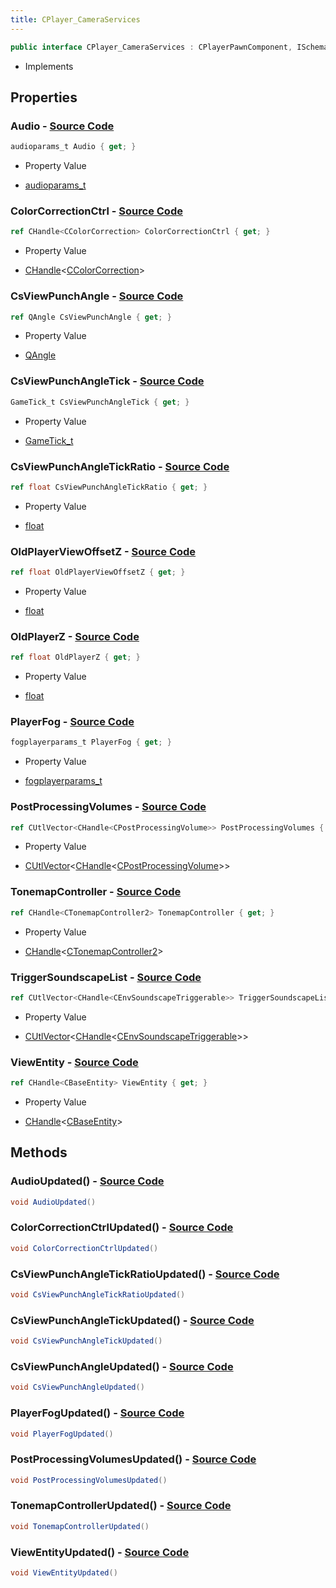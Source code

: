 ```yaml
---
title: CPlayer_CameraServices
---
```


```csharp
public interface CPlayer_CameraServices : CPlayerPawnComponent, ISchemaClass<CPlayerPawnComponent>, ISchemaClass<CPlayer_CameraServices>, ISchemaField, ISchemaClass, INativeHandle
```

- Implements

## Properties

### **Audio** - [Source Code](https://github.com/swiftly-solution/swiftlys2/blob/main/managed/src/SwiftlyS2.Generated/Schemas/Interfaces/CPlayer_CameraServices.cs#L30)

```csharp
audioparams_t Audio { get; }
```

- Property Value

- [audioparams_t](/docs/api/shared/schemadefinitions/audioparams_t)

### **ColorCorrectionCtrl** - [Source Code](https://github.com/swiftly-solution/swiftlys2/blob/main/managed/src/SwiftlyS2.Generated/Schemas/Interfaces/CPlayer_CameraServices.cs#L24)

```csharp
ref CHandle<CColorCorrection> ColorCorrectionCtrl { get; }
```

- Property Value

- [CHandle](/docs/api/shared/natives/chandle-1)<[CColorCorrection](/docs/api/shared/schemadefinitions/ccolorcorrection)>

### **CsViewPunchAngle** - [Source Code](https://github.com/swiftly-solution/swiftlys2/blob/main/managed/src/SwiftlyS2.Generated/Schemas/Interfaces/CPlayer_CameraServices.cs#L16)

```csharp
ref QAngle CsViewPunchAngle { get; }
```

- Property Value

- [QAngle](/docs/api/shared/natives/qangle)

### **CsViewPunchAngleTick** - [Source Code](https://github.com/swiftly-solution/swiftlys2/blob/main/managed/src/SwiftlyS2.Generated/Schemas/Interfaces/CPlayer_CameraServices.cs#L18)

```csharp
GameTick_t CsViewPunchAngleTick { get; }
```

- Property Value

- [GameTick_t](/docs/api/shared/schemadefinitions/gametick_t)

### **CsViewPunchAngleTickRatio** - [Source Code](https://github.com/swiftly-solution/swiftlys2/blob/main/managed/src/SwiftlyS2.Generated/Schemas/Interfaces/CPlayer_CameraServices.cs#L20)

```csharp
ref float CsViewPunchAngleTickRatio { get; }
```

- Property Value

- [float](https://learn.microsoft.com/dotnet/api/system.single)

### **OldPlayerViewOffsetZ** - [Source Code](https://github.com/swiftly-solution/swiftlys2/blob/main/managed/src/SwiftlyS2.Generated/Schemas/Interfaces/CPlayer_CameraServices.cs#L36)

```csharp
ref float OldPlayerViewOffsetZ { get; }
```

- Property Value

- [float](https://learn.microsoft.com/dotnet/api/system.single)

### **OldPlayerZ** - [Source Code](https://github.com/swiftly-solution/swiftlys2/blob/main/managed/src/SwiftlyS2.Generated/Schemas/Interfaces/CPlayer_CameraServices.cs#L34)

```csharp
ref float OldPlayerZ { get; }
```

- Property Value

- [float](https://learn.microsoft.com/dotnet/api/system.single)

### **PlayerFog** - [Source Code](https://github.com/swiftly-solution/swiftlys2/blob/main/managed/src/SwiftlyS2.Generated/Schemas/Interfaces/CPlayer_CameraServices.cs#L22)

```csharp
fogplayerparams_t PlayerFog { get; }
```

- Property Value

- [fogplayerparams_t](/docs/api/shared/schemadefinitions/fogplayerparams_t)

### **PostProcessingVolumes** - [Source Code](https://github.com/swiftly-solution/swiftlys2/blob/main/managed/src/SwiftlyS2.Generated/Schemas/Interfaces/CPlayer_CameraServices.cs#L32)

```csharp
ref CUtlVector<CHandle<CPostProcessingVolume>> PostProcessingVolumes { get; }
```

- Property Value

- [CUtlVector](/docs/api/-1)<[CHandle](/docs/api/shared/natives/chandle-1)<[CPostProcessingVolume](/docs/api/shared/schemadefinitions/cpostprocessingvolume)>>

### **TonemapController** - [Source Code](https://github.com/swiftly-solution/swiftlys2/blob/main/managed/src/SwiftlyS2.Generated/Schemas/Interfaces/CPlayer_CameraServices.cs#L28)

```csharp
ref CHandle<CTonemapController2> TonemapController { get; }
```

- Property Value

- [CHandle](/docs/api/shared/natives/chandle-1)<[CTonemapController2](/docs/api/shared/schemadefinitions/ctonemapcontroller2)>

### **TriggerSoundscapeList** - [Source Code](https://github.com/swiftly-solution/swiftlys2/blob/main/managed/src/SwiftlyS2.Generated/Schemas/Interfaces/CPlayer_CameraServices.cs#L38)

```csharp
ref CUtlVector<CHandle<CEnvSoundscapeTriggerable>> TriggerSoundscapeList { get; }
```

- Property Value

- [CUtlVector](/docs/api/-1)<[CHandle](/docs/api/shared/natives/chandle-1)<[CEnvSoundscapeTriggerable](/docs/api/shared/schemadefinitions/cenvsoundscapetriggerable)>>

### **ViewEntity** - [Source Code](https://github.com/swiftly-solution/swiftlys2/blob/main/managed/src/SwiftlyS2.Generated/Schemas/Interfaces/CPlayer_CameraServices.cs#L26)

```csharp
ref CHandle<CBaseEntity> ViewEntity { get; }
```

- Property Value

- [CHandle](/docs/api/shared/natives/chandle-1)<[CBaseEntity](/docs/api/shared/schemadefinitions/cbaseentity)>

## Methods

### **AudioUpdated()** - [Source Code](https://github.com/swiftly-solution/swiftlys2/blob/main/managed/src/SwiftlyS2.Generated/Schemas/Interfaces/CPlayer_CameraServices.cs#L47)

```csharp
void AudioUpdated()
```

### **ColorCorrectionCtrlUpdated()** - [Source Code](https://github.com/swiftly-solution/swiftlys2/blob/main/managed/src/SwiftlyS2.Generated/Schemas/Interfaces/CPlayer_CameraServices.cs#L44)

```csharp
void ColorCorrectionCtrlUpdated()
```

### **CsViewPunchAngleTickRatioUpdated()** - [Source Code](https://github.com/swiftly-solution/swiftlys2/blob/main/managed/src/SwiftlyS2.Generated/Schemas/Interfaces/CPlayer_CameraServices.cs#L42)

```csharp
void CsViewPunchAngleTickRatioUpdated()
```

### **CsViewPunchAngleTickUpdated()** - [Source Code](https://github.com/swiftly-solution/swiftlys2/blob/main/managed/src/SwiftlyS2.Generated/Schemas/Interfaces/CPlayer_CameraServices.cs#L41)

```csharp
void CsViewPunchAngleTickUpdated()
```

### **CsViewPunchAngleUpdated()** - [Source Code](https://github.com/swiftly-solution/swiftlys2/blob/main/managed/src/SwiftlyS2.Generated/Schemas/Interfaces/CPlayer_CameraServices.cs#L40)

```csharp
void CsViewPunchAngleUpdated()
```

### **PlayerFogUpdated()** - [Source Code](https://github.com/swiftly-solution/swiftlys2/blob/main/managed/src/SwiftlyS2.Generated/Schemas/Interfaces/CPlayer_CameraServices.cs#L43)

```csharp
void PlayerFogUpdated()
```

### **PostProcessingVolumesUpdated()** - [Source Code](https://github.com/swiftly-solution/swiftlys2/blob/main/managed/src/SwiftlyS2.Generated/Schemas/Interfaces/CPlayer_CameraServices.cs#L48)

```csharp
void PostProcessingVolumesUpdated()
```

### **TonemapControllerUpdated()** - [Source Code](https://github.com/swiftly-solution/swiftlys2/blob/main/managed/src/SwiftlyS2.Generated/Schemas/Interfaces/CPlayer_CameraServices.cs#L46)

```csharp
void TonemapControllerUpdated()
```

### **ViewEntityUpdated()** - [Source Code](https://github.com/swiftly-solution/swiftlys2/blob/main/managed/src/SwiftlyS2.Generated/Schemas/Interfaces/CPlayer_CameraServices.cs#L45)

```csharp
void ViewEntityUpdated()
```

